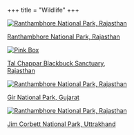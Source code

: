 +++
title = "Wildlife"
+++

<div class="container-fluid">
  <div class="row">
    <div class="col-sm">
      <div class="card no-border" style="width: 18rem;">
        <a class ="custom-card" href="/wildlife/ranthambhore-rajasthan">
          <img class="card-img-top" src="/img/wildlife/covers/1.Ranthambhore National Park, Rajasthan.jpeg" alt="Ranthambhore National Park, Rajasthan">
          <p class="text-center">Ranthambhore National Park, Rajasthan</p>
        </a>
      </div>
    </div>

  <div class="col-sm">
    <div class="card no-border" style="width: 18rem;">
      <a class ="custom-card" href="/wildlife/tal-chappar-blackbuck-sanctuary">
        <img class="card-img-top" src="/img/wildlife/covers/2.Tal Chappar Blackbuck Sanctuary, Rajasthan.jpeg" alt="Pink Box">
        <p class="text-center">Tal Chappar Blackbuck Sanctuary, Rajasthan</p>
      </a>
    </div>
  </div>

  <div class="col-sm">
    <div class="card no-border" style="width: 18rem;">
      <a class ="custom-card" href="/wildlife/gir-national-park-gujarat">
        <img class="card-img-top" src="/img/wildlife/covers/3.Gir National Park, Gujarat.jpeg" alt="Ranthambhore National Park, Rajasthan">
        <p class="text-center">Gir National Park, Gujarat</p>
      </a>
    </div>
  </div>

  </div>

  <div class="row">
    <div class="col-sm">
      <div class="card no-border" style="width: 18rem;">
        <a class ="custom-card" href="/wildlife/jim-corbett-national-park">
          <img class="card-img-top" src="/img/wildlife/covers/4.Jim Corbett National Park, Uttrakhand.jpeg" alt="Ranthambhore National Park, Rajasthan">
          <p class="text-center">Jim Corbett National Park, Uttrakhand</p>
        </a>
      </div>
    </div>


  </div>

</div>
